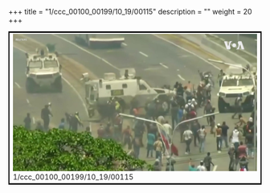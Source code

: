 +++
title = "1/ccc_00100_00199/10_19/00115"
description = ""
weight = 20
+++

<table style="border:2px solid black;max-width:800px;max-height:800px;" 
><tr><td>
<img class="center-fit-jpg"
src="/jpg_/aaa_20190430_NxaOmWaI8sI_00114.jpg">
1/ccc_00100_00199/10_19/00115
</img></td></tr></table>

